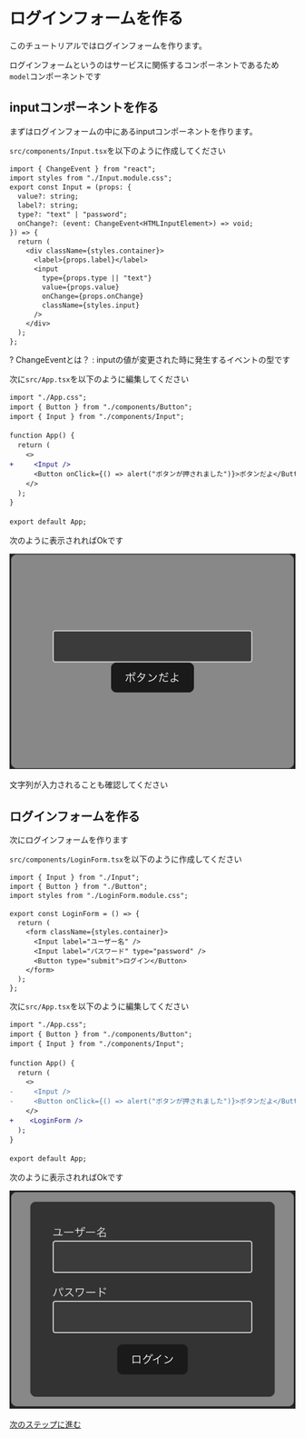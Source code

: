 # ログインフォームを作る
このチュートリアルではログインフォームを作ります。

ログインフォームというのはサービスに関係するコンポーネントであるため`model`コンポーネントです

## inputコンポーネントを作る
まずはログインフォームの中にあるinputコンポーネントを作ります。

`src/components/Input.tsx`を以下のように作成してください
```tsx
import { ChangeEvent } from "react";
import styles from "./Input.module.css";
export const Input = (props: {
  value?: string;
  label?: string;
  type?: "text" | "password";
  onChange?: (event: ChangeEvent<HTMLInputElement>) => void;
}) => {
  return (
    <div className={styles.container}>
      <label>{props.label}</label>
      <input
        type={props.type || "text"}
        value={props.value}
        onChange={props.onChange}
        className={styles.input}
      />
    </div>
  );
};

```

? ChangeEventとは？
: inputの値が変更された時に発生するイベントの型です

次に`src/App.tsx`を以下のように編集してください

```diff
import "./App.css";
import { Button } from "./components/Button";
import { Input } from "./components/Input";

function App() {
  return (
    <>
+     <Input />
      <Button onClick={() => alert("ボタンが押されました")}>ボタンだよ</Button>
    </>
  );
}

export default App;

```

次のように表示されればOkです

![image](medias/6.png)

文字列が入力されることも確認してください


## ログインフォームを作る
次にログインフォームを作ります

`src/components/LoginForm.tsx`を以下のように作成してください
```tsx
import { Input } from "./Input";
import { Button } from "./Button";
import styles from "./LoginForm.module.css";

export const LoginForm = () => {
  return (
    <form className={styles.container}>
      <Input label="ユーザー名" />
      <Input label="パスワード" type="password" />
      <Button type="submit">ログイン</Button>
    </form>
  );
};

```

次に`src/App.tsx`を以下のように編集してください

```diff
import "./App.css";
import { Button } from "./components/Button";
import { Input } from "./components/Input";

function App() {
  return (
    <>
-     <Input />
-     <Button onClick={() => alert("ボタンが押されました")}>ボタンだよ</Button>
    </>
+    <LoginForm />
  );
}

export default App;

```

次のように表示されればOkです

![image](medias/7.png)


[次のステップに進む](https://github.com/tosaken1116/ui-tutorial/blob/main/docs/4.md)
